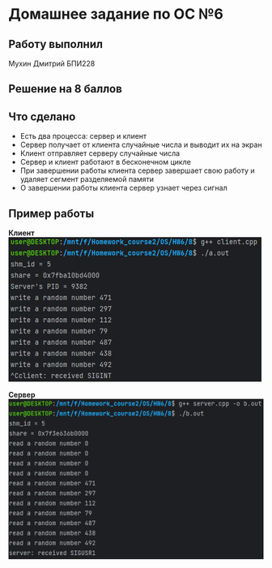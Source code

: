 # Домашнее задание по ОС №6

## Работу выполнил

Мухин Дмитрий БПИ228

## Решение на 8 баллов

## Что сделано

- Есть два процесса: сервер и клиент
- Сервер получает от клиента случайные числа и выводит их на экран
- Клиент отправляет серверу случайные числа
- Сервер и клиент работают в бесконечном цикле
- При завершении работы клиента сервер завершает свою работу и удаляет сегмент разделяемой памяти
- О завершении работы клиента сервер узнает через сигнал

## Пример работы

__Клиент__
![img.png](img.png)

__Сервер__
![img_1.png](img_1.png)
